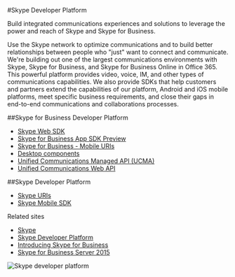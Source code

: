 #Skype Developer Platform

Build integrated communications experiences and solutions to leverage the power and reach of Skype and Skype for Business.

Use the Skype network to optimize communications and to build better relationships between people who "just" want to connect
 and communicate. We're building out one of the largest communications environments with Skype, Skype for Business, and 
 Skype for Business Online in Office 365. This powerful platform provides video, voice, IM, and other types of communications
  capabilities. We also provide SDKs that help customers and partners  extend the capabilities of our platform, Android and iOS mobile platforms, meet specific business requirements, and close their gaps in end-to-end communications and collaborations processes.

##Skype for Business Developer Platform
- [Skype Web SDK](WebSDK/SkypeWebSDK.md)
- [Skype for Business App SDK Preview](AppSDK/SkypeAppSDK.md)
- [Skype for Business - Mobile URIs](Skype-For-Business-Uris/SfBMobileURI.md)
- [Desktop components](https://msdn.microsoft.com/en-us/library/office/jj933180.aspx)
- [Unified Communications Managed API (UCMA)](https://msdn.microsoft.com/en-us/library/office/dn454984.aspx)
- [Unified Communications Web API](ucwa/UnifiedCommunicationsWebAPI2_0.md)

##Skype Developer Platform
- [Skype URIs](https://msdn.microsoft.com/en-us/library/office/dn745878.aspx)
- [Skype Mobile SDK](SfC/SkypeMobile.md)

Related sites 
- [Skype](http://www.skype.com/en/)
- [Skype Developer Platform](http://dev.office.com/skype)
- [Introducing Skype for Business](http://blogs.skype.com/2014/11/11/introducing-skype-for-business/)
- [Skype for Business Server 2015](https://technet.microsoft.com/en-us/library/gg398616.aspx)

![Skype developer platform](images/skype.png)


